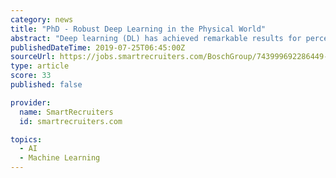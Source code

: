 ```yaml
---
category: news
title: "PhD - Robust Deep Learning in the Physical World"
abstract: "Deep learning (DL) has achieved remarkable results for perceptual tasks within the last decade. However, DL-based perception often lacks sufficient robustness for real-world applications, as exemplified by the existence of adversarial examples and the ..."
publishedDateTime: 2019-07-25T06:45:00Z
sourceUrl: https://jobs.smartrecruiters.com/BoschGroup/743999692286449-phd-robust-deep-learning-in-the-physical-world
type: article
score: 33
published: false

provider:
  name: SmartRecruiters
  id: smartrecruiters.com

topics:
  - AI
  - Machine Learning
---
```

